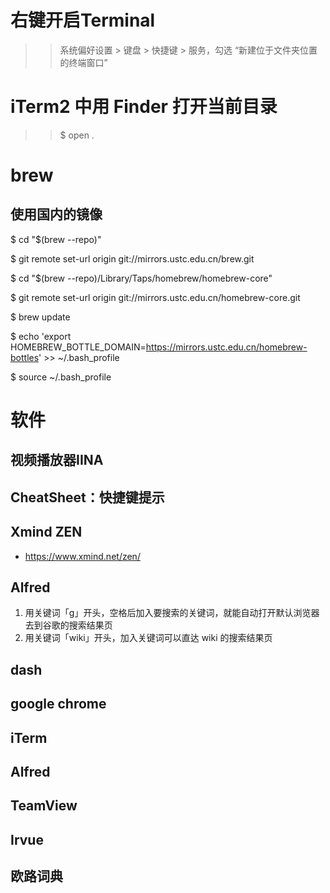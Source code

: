 # 右键开启Terminal

>>系统偏好设置 > 键盘 > 快捷键 > 服务，勾选 “新建位于文件夹位置的终端窗口”

# iTerm2 中用 Finder 打开当前目录

>>$ open .


# brew

## 使用国内的镜像

$ cd "$(brew --repo)"

$ git remote set-url origin git://mirrors.ustc.edu.cn/brew.git

$ cd "$(brew --repo)/Library/Taps/homebrew/homebrew-core"

$ git remote set-url origin git://mirrors.ustc.edu.cn/homebrew-core.git

$ brew update

$ echo 'export HOMEBREW_BOTTLE_DOMAIN=https://mirrors.ustc.edu.cn/homebrew-bottles' >> ~/.bash_profile

$ source ~/.bash_profile

# 软件

## 视频播放器IINA

## CheatSheet：快捷键提示

## Xmind ZEN
- https://www.xmind.net/zen/

## Alfred
  1. 用关键词「g」开头，空格后加入要搜索的关键词，就能自动打开默认浏览器去到谷歌的搜索结果页
  2. 用关键词「wiki」开头，加入关键词可以直达 wiki 的搜索结果页

## dash

## google chrome

## iTerm

## Alfred

## TeamView

## Irvue

## 欧路词典


